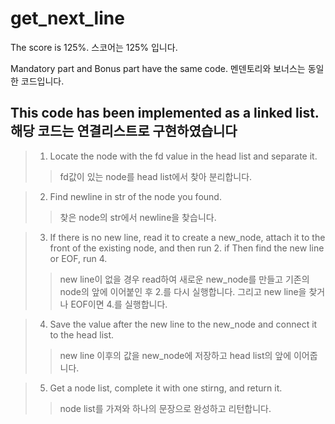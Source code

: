 # get_next_line

The score is 125%.
스코어는 125% 입니다.

Mandatory part and Bonus part have the same code.
  멘덴토리와 보너스는 동일한 코드입니다.

This code has been implemented as a linked list.
  해당 코드는 연결리스트로 구현하였습니다
--------------------
>1. Locate the node with the fd value in the head list and separate it.
> >fd값이 있는 node를 head list에서 찾아 분리합니다.

>2. Find newline in str of the node you found.
> >찾은 node의 str에서 newline을 찾습니다.

>3. If there is no new line, read it to create a new_node,
   attach it to the front of the existing node, and then run 2.
   if Then find the new line or EOF, run 4.
> >new line이 없을 경우 read하여 새로운 new_node를 만들고
   기존의 node의 앞에 이어붙인 후 2.를 다시 실행합니다. 그리고 new line을 찾거나 EOF이면 4.를 실행합니다.

>4. Save the value after the new line to the new_node and connect it to the head list.
> >new line 이후의 값을 new_node에 저장하고 head list의 앞에 이어줍니다.

>5. Get a node list, complete it with one stirng, and return it.
> >node list를 가져와 하나의 문장으로 완성하고 리턴합니다.
